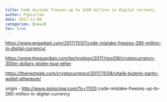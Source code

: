```yaml
---
title: Code mistake freezes up to $280 million in digital currency
author: PipisCrew
date: 2017-11-08
categories: [news]
toc: true
---
```


https://www.engadget.com/2017/11/07/code-mistake-freezes-280-million-in-digital-currency/

https://www.theguardian.com/technology/2017/nov/08/cryptocurrency-300m-dollars-stolen-bug-ether

https://thenextweb.com/cryptocurrency/2017/11/08/vitalik-buterin-parity-wallet-ethereum/

origin - http://www.pipiscrew.com/?p=11103 code-mistake-freezes-up-to-280-million-in-digital-currency